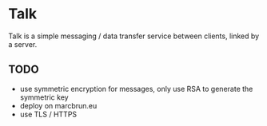 # Talk

Talk is a simple messaging / data transfer service between clients, linked by a server.

## TODO
- use symmetric encryption for messages, only use RSA to generate the symmetric key
- deploy on marcbrun.eu
- use TLS / HTTPS